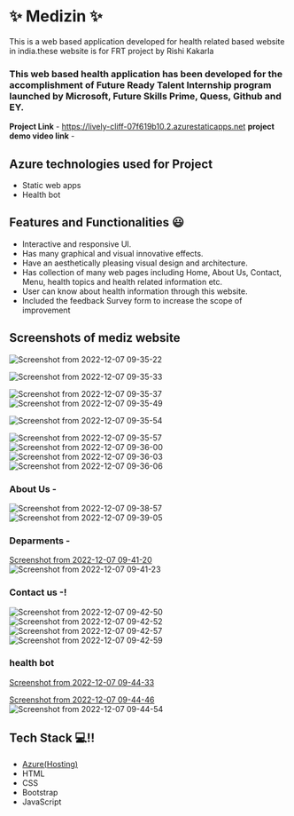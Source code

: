 
# ✨ Medizin ✨

This is a web based application developed for health related based website in india.these website is for FRT project by Rishi Kakarla

### This web based health application has been developed for the accomplishment of Future Ready Talent Internship program launched by Microsoft, Future Skills Prime, Quess, Github and EY.


**Project Link** - https://lively-cliff-07f619b10.2.azurestaticapps.net
**project demo video link** - 

## Azure technologies used for Project

- Static web apps
- Health bot

## Features and Functionalities 😃

- Interactive and responsive UI.
- Has many graphical and visual innovative effects.
- Have an aesthetically pleasing visual design and architecture.
- Has collection of many web pages including Home, About Us, Contact, Menu, health topics and health related information etc.
- User can know about health information through this website.
- Included the feedback Survey form to increase the scope of improvement 

## Screenshots of mediz website

![Screenshot from 2022-12-07 09-35-22](https://user-images.githubusercontent.com/113053189/206085886-aabf66b7-362a-4544-9c38-339c87a0faaf.png)

![Screenshot from 2022-12-07 09-35-33](https://user-images.githubusercontent.com/113053189/206085891-ce24cc39-67bb-49f3-b97d-84d1184e38ed.png)

![Screenshot from 2022-12-07 09-35-37](https://user-images.githubusercontent.com/113053189/206085897-c5e0e6a8-69a0-4e46-a67b-a048773e31dd.png)
![Screenshot from 2022-12-07 09-35-49](https://user-images.githubusercontent.com/113053189/206085903-0e179ae0-fd0e-4aba-863e-85b14160d2a1.png)

   ![Screenshot from 2022-12-07 09-35-54](https://user-images.githubusercontent.com/113053189/206085906-9ce3aadf-4d7d-4947-b019-659622bfb87a.png)

![Screenshot from 2022-12-07 09-35-57](https://user-images.githubusercontent.com/113053189/206085912-add85b6a-c4a6-4ecc-8f99-8b03bd3fe1d9.png)
![Screenshot from 2022-12-07 09-36-00](https://user-images.githubusercontent.com/113053189/206085923-91251964-1aeb-4a9f-8ef3-8fa71a851a0c.png)
![Screenshot from 2022-12-07 09-36-03](https://user-images.githubusercontent.com/113053189/206085937-db0b0feb-bd1b-4cea-888d-1503767cc1ac.png)
![Screenshot from 2022-12-07 09-36-06](https://user-images.githubusercontent.com/113053189/206085949-93d02dd8-ac6a-49cd-ae68-4e314b75d3c9.png)






### About Us -
![Screenshot from 2022-12-07 09-38-57](https://user-images.githubusercontent.com/113053189/206086157-ba3184fa-7ac6-47b8-acac-fbead8909e04.png)
![Screenshot from 2022-12-07 09-39-05](https://user-images.githubusercontent.com/113053189/206086164-0fe6c0b4-8ec4-482d-b146-5318c6135876.png)



### Deparments -

[Screenshot from 2022-12-07 09-41-20](https://user-images.githubusercontent.com/113053189/206086431-c4ab806d-418d-4604-815e-a4b3cfa80c0a.png)
![Screenshot from 2022-12-07 09-41-23](https://user-images.githubusercontent.com/113053189/206086589-253693fd-985e-4acf-be2c-ee72e355774b.png)

### Contact us -!
![Screenshot from 2022-12-07 09-42-50](https://user-images.githubusercontent.com/113053189/206086610-4c138fdd-a0a3-4e51-a664-0e424b0db5e0.png)
![Screenshot from 2022-12-07 09-42-52](https://user-images.githubusercontent.com/113053189/206086617-bd0a869c-7346-464b-890c-08b2b81ad269.png)
![Screenshot from 2022-12-07 09-42-57](https://user-images.githubusercontent.com/113053189/206086619-13c6d7c5-21ae-419a-b5c4-b4466185c5b3.png)
![Screenshot from 2022-12-07 09-42-59](https://user-images.githubusercontent.com/113053189/206086628-3e1b6acb-7359-46a3-94da-1e85b41b4c2a.png)





### health bot
[Screenshot from 2022-12-07 09-44-33](https://user-images.githubusercontent.com/113053189/206086778-15c60db2-1393-40b7-8b78-18835bd7dda9.png)

[Screenshot from 2022-12-07 09-44-46](https://user-images.githubusercontent.com/113053189/206086822-d46003ed-38a0-46be-bf00-b797b18fbe20.png)
![Screenshot from 2022-12-07 09-44-54](https://user-images.githubusercontent.com/113053189/206086859-36c8206c-60cb-4383-b489-60a45c45450e.png)

## Tech Stack 💻!!



- [Azure(Hosting)](https://azure.microsoft.com/en-in/features/azure-portal/)
- HTML
- CSS
- Bootstrap
- JavaScript
